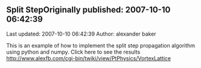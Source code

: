 ## Split StepOriginally published: 2007-10-10 06:42:39 
Last updated: 2007-10-10 06:42:39 
Author: alexander baker 
 
This is an example of how to implement the split step propagation algorithm using python and numpy. Click here to see the results http://www.alexfb.com/cgi-bin/twiki/view/PtPhysics/VortexLattice